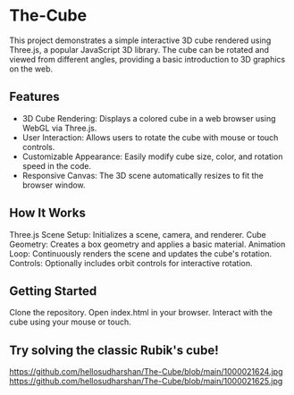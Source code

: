 # The-Cube

This project demonstrates a simple interactive 3D cube rendered using Three.js, a popular JavaScript 3D library. The cube can be rotated and viewed from different angles, providing a basic introduction to 3D graphics on the web.
## Features

- 3D Cube Rendering: Displays a colored cube in a web browser using WebGL via Three.js.
- User Interaction: Allows users to rotate the cube with mouse or touch controls.
- Customizable Appearance: Easily modify cube size, color, and rotation speed in the code.
- Responsive Canvas: The 3D scene automatically resizes to fit the browser window.

## How It Works

Three.js Scene Setup: Initializes a scene, camera, and renderer.
Cube Geometry: Creates a box geometry and applies a basic material.
Animation Loop: Continuously renders the scene and updates the cube's rotation.
Controls: Optionally includes orbit controls for interactive rotation.

## Getting Started

Clone the repository.
Open index.html in your browser.
Interact with the cube using your mouse or touch.

## Try solving the classic Rubik's cube!
https://github.com/hellosudharshan/The-Cube/blob/main/1000021624.jpg
https://github.com/hellosudharshan/The-Cube/blob/main/1000021625.jpg
